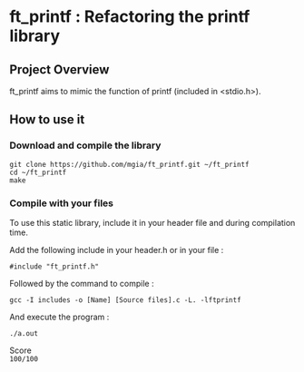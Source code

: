 # ft_printf : Refactoring the printf library

## Project Overview
ft_printf aims to mimic the function of printf (included in <stdio.h>).

## How to use it

### Download and compile the library

```
git clone https://github.com/mgia/ft_printf.git ~/ft_printf
cd ~/ft_printf
make
```

### Compile with your files

To use this static library, include it in your header file and during compilation time.

Add the following include in your header.h or in your file :
```
#include "ft_printf.h"
```
Followed by the command to compile :
```
gcc -I includes -o [Name] [Source files].c -L. -lftprintf
```
And execute the program :
```
./a.out
```

Score <br/>
`100/100`
